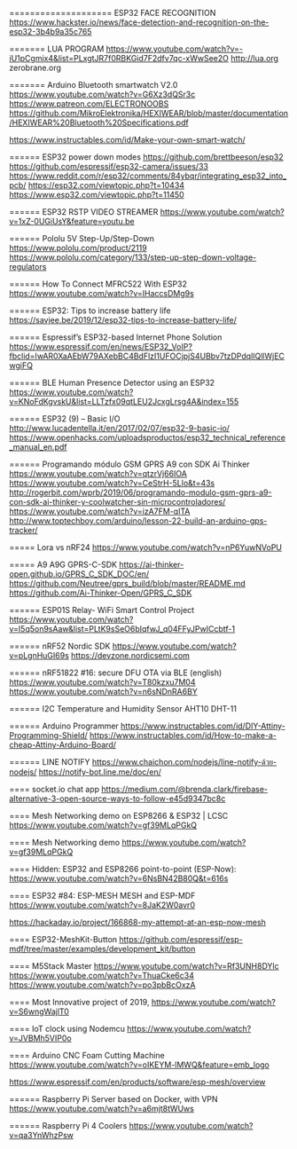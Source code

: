 ==================== ESP32 FACE RECOGNITION
https://www.hackster.io/news/face-detection-and-recognition-on-the-esp32-3b4b9a35c765

======= LUA PROGRAM
https://www.youtube.com/watch?v=-iU1pCgmjx4&list=PLxgtJR7f0RBKGid7F2dfv7qc-xWwSee2O
http://lua.org
zerobrane.org

======= Arduino Bluetooth smartwatch V2.0
https://www.youtube.com/watch?v=G6Xz3dQSr3c
https://www.patreon.com/ELECTRONOOBS
https://github.com/MikroElektronika/HEXIWEAR/blob/master/documentation/HEXIWEAR%20Bluetooth%20Specifications.pdf

https://www.instructables.com/id/Make-your-own-smart-watch/

====== ESP32 power down modes
https://github.com/brettbeeson/esp32
https://github.com/espressif/esp32-camera/issues/33
https://www.reddit.com/r/esp32/comments/84ybqr/integrating_esp32_into_pcb/
https://esp32.com/viewtopic.php?t=10434
https://www.esp32.com/viewtopic.php?t=11450

====== ESP32 RSTP VIDEO STREAMER
https://www.youtube.com/watch?v=1xZ-0UGiUsY&feature=youtu.be

====== Pololu 5V Step-Up/Step-Down 
https://www.pololu.com/product/2119
https://www.pololu.com/category/133/step-up-step-down-voltage-regulators

====== How To Connect MFRC522 With ESP32 
https://www.youtube.com/watch?v=IHaccsDMg9s

====== ESP32: Tips to increase battery life
https://savjee.be/2019/12/esp32-tips-to-increase-battery-life/

====== Espressif’s ESP32-based Internet Phone Solution
https://www.espressif.com/en/news/ESP32_VoIP?fbclid=IwAR0XaAEbW79AXebBC4BdFlzI1UFOCjpjS4UBbv7tzDPdqIlQllWjECwgiFQ

====== BLE Human Presence Detector using an ESP32
https://www.youtube.com/watch?v=KNoFdKgvskU&list=LLTzfx09qtLEU2JcxgLrsg4A&index=155

====== ESP32 (9) – Basic I/O
http://www.lucadentella.it/en/2017/02/07/esp32-9-basic-io/
https://www.openhacks.com/uploadsproductos/esp32_technical_reference_manual_en.pdf

====== Programando módulo GSM GPRS A9 con SDK Ai Thinker
https://www.youtube.com/watch?v=qtzrVj66IOA
https://www.youtube.com/watch?v=CeStrH-5Llo&t=43s
http://rogerbit.com/wprb/2019/06/programando-modulo-gsm-gprs-a9-con-sdk-ai-thinker-y-coolwatcher-sin-microcontroladores/
https://www.youtube.com/watch?v=izA7FM-qITA
http://www.toptechboy.com/arduino/lesson-22-build-an-arduino-gps-tracker/

===== Lora vs nRF24
https://www.youtube.com/watch?v=nP6YuwNVoPU

===== A9 A9G GPRS-C-SDK
https://ai-thinker-open.github.io/GPRS_C_SDK_DOC/en/
https://github.com/Neutree/gprs_build/blob/master/README.md
https://github.com/Ai-Thinker-Open/GPRS_C_SDK

====== ESP01S Relay- WiFi Smart Control Project
https://www.youtube.com/watch?v=I5q5on9sAaw&list=PLtK9sSeO6bIqfwJ_q04FFyJPwICcbtf-1

====== nRF52 Nordic SDK
https://www.youtube.com/watch?v=pLgnHuGI69s
https://devzone.nordicsemi.com

====== nRF51822 #16: secure DFU OTA via BLE (english)
https://www.youtube.com/watch?v=T80kzxu7M04
https://www.youtube.com/watch?v=n6sNDnRA6BY

====== I2C Temperature and Humidity Sensor
AHT10
DHT-11

====== Arduino Programmer
https://www.instructables.com/id/DIY-Attiny-Programming-Shield/
https://www.instructables.com/id/How-to-make-a-cheap-Attiny-Arduino-Board/

====== LINE NOTIFY
https://www.chaichon.com/nodejs/line-notify-ด้วย-nodejs/
https://notify-bot.line.me/doc/en/

==== socket.io chat app
https://medium.com/@brenda.clark/firebase-alternative-3-open-source-ways-to-follow-e45d9347bc8c

==== Mesh Networking demo on ESP8266 & ESP32 | LCSC
https://www.youtube.com/watch?v=gf39MLqPGkQ

==== Mesh Networking demo 
https://www.youtube.com/watch?v=gf39MLqPGkQ

==== Hidden: ESP32 and ESP8266 point-to-point (ESP-Now):
https://www.youtube.com/watch?v=6NsBN42B80Q&t=616s

==== ESP32 #84: ESP-MESH MESH and ESP-MDF
https://www.youtube.com/watch?v=8JaK2W0avr0

https://hackaday.io/project/166868-my-attempt-at-an-esp-now-mesh

==== ESP32-MeshKit-Button
https://github.com/espressif/esp-mdf/tree/master/examples/development_kit/button

==== M5Stack Master 
https://www.youtube.com/watch?v=Rf3UNH8DYlc
https://www.youtube.com/watch?v=ThuaCke6c34
https://www.youtube.com/watch?v=po3pbBcOxzA

==== Most Innovative project of 2019,
https://www.youtube.com/watch?v=S6wngWajlT0

==== IoT clock using Nodemcu 
https://www.youtube.com/watch?v=JVBMh5VIP0o

==== Arduino CNC Foam Cutting Machine 
https://www.youtube.com/watch?v=oIKEYM-lMWQ&feature=emb_logo

https://www.espressif.com/en/products/software/esp-mesh/overview

====== Raspberry Pi Server based on Docker, with VPN
https://www.youtube.com/watch?v=a6mjt8tWUws

====== Raspberry Pi 4 Coolers
https://www.youtube.com/watch?v=qa3YnWhzPsw


